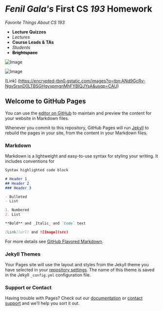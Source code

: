 # **_Fenil Gala's_ First CS _193_ Homework**

_Favorite Things About CS 193_
- **Lecture Quizzes**
- _Lectures_
- **Course Leads & TAs**
- _Students_
- **~~Brightspace~~**


![Image](https://miro.medium.com/max/1400/1*A2Lk0Soe7RNfiVtFAdaBpg.jpeg) 

![Image](https://miro.medium.com/max/880/0*cesFJY5JFpI0Rl4v.jpg) 

[Link] (https://encrypted-tbn0.gstatic.com/images?q=tbn:ANd9GcRv-NgvSrsnD0LTBSGHgyxpmgnMhFYBlQJYsA&usqp=CAU) 


## Welcome to GitHub Pages

You can use the [editor on GitHub](https://github.com/kalutes/CS193_Fall18_Lab1/edit/master/index.md) to maintain and preview the content for your website in Markdown files.

Whenever you commit to this repository, GitHub Pages will run [Jekyll](https://jekyllrb.com/) to rebuild the pages in your site, from the content in your Markdown files.

### Markdown

Markdown is a lightweight and easy-to-use syntax for styling your writing. It includes conventions for

```markdown
Syntax highlighted code block

# Header 1
## Header 2
### Header 3

- Bulleted
- List

1. Numbered
2. List

**Bold** and _Italic_ and `Code` text

[Link](url) and ![Image](src)
```

For more details see [GitHub Flavored Markdown](https://guides.github.com/features/mastering-markdown/).

### Jekyll Themes

Your Pages site will use the layout and styles from the Jekyll theme you have selected in your [repository settings](https://github.com/kalutes/CS193_Fall18_Lab1/settings). The name of this theme is saved in the Jekyll `_config.yml` configuration file.

### Support or Contact

Having trouble with Pages? Check out our [documentation](https://help.github.com/categories/github-pages-basics/) or [contact support](https://github.com/contact) and we’ll help you sort it out.
